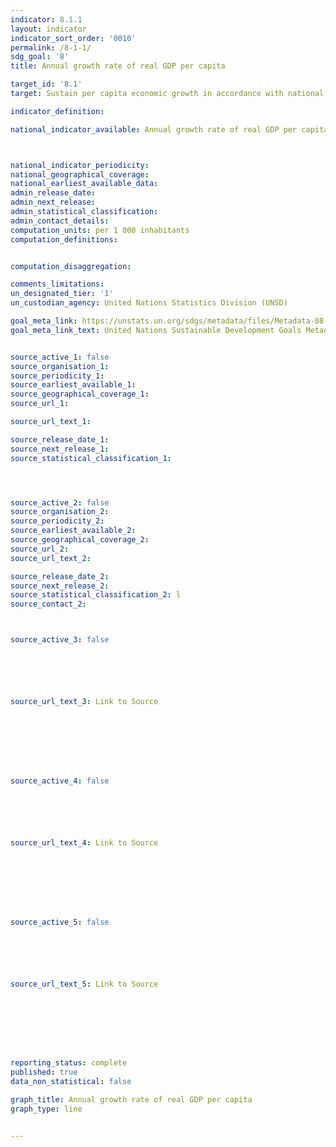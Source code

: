 ```yaml
---
indicator: 8.1.1
layout: indicator
indicator_sort_order: '0010'
permalink: /8-1-1/
sdg_goal: '8'
title: Annual growth rate of real GDP per capita

target_id: '8.1'
target: Sustain per capita economic growth in accordance with national circumstances and, in particular, at least 7 per cent gross domestic product growth per annum in the least developed countries

indicator_definition:

national_indicator_available: Annual growth rate of real GDP per capita



national_indicator_periodicity:
national_geographical_coverage:
national_earliest_available_data:
admin_release_date:
admin_next_release:
admin_statistical_classification:  
admin_contact_details:
computation_units: per 1 000 inhabitants
computation_definitions:


computation_disaggregation:  

comments_limitations:
un_designated_tier: '1'
un_custodian_agency: United Nations Statistics Division (UNSD)

goal_meta_link: https://unstats.un.org/sdgs/metadata/files/Metadata-08-01-01.pdf
goal_meta_link_text: United Nations Sustainable Development Goals Metadata (PDF 232KB)


source_active_1: false
source_organisation_1:
source_periodicity_1:
source_earliest_available_1:
source_geographical_coverage_1:
source_url_1:

source_url_text_1:

source_release_date_1:
source_next_release_1:
source_statistical_classification_1:




source_active_2: false
source_organisation_2:
source_periodicity_2:
source_earliest_available_2:
source_geographical_coverage_2:
source_url_2:
source_url_text_2:

source_release_date_2:
source_next_release_2:
source_statistical_classification_2: l
source_contact_2:



source_active_3: false






source_url_text_3: Link to Source








source_active_4: false






source_url_text_4: Link to Source








source_active_5: false






source_url_text_5: Link to Source








reporting_status: complete
published: true
data_non_statistical: false

graph_title: Annual growth rate of real GDP per capita
graph_type: line


---
```

